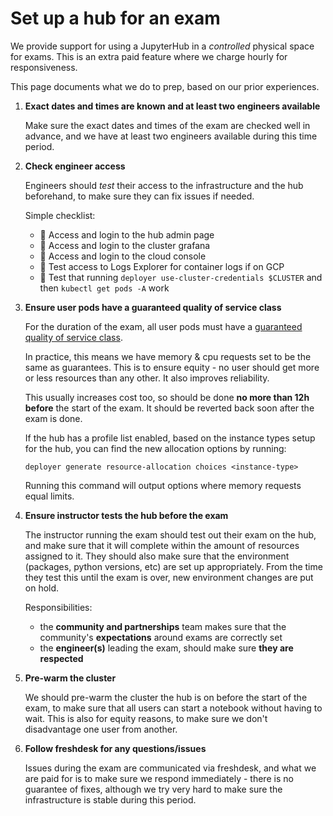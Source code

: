 # Set up a hub for an exam

We provide support for using a JupyterHub in a *controlled* physical
space for exams. This is an extra paid feature where we charge hourly
for responsiveness.

This page documents what we do to prep, based on our prior experiences.

1. **Exact dates and times are known and at least two engineers available**

   Make sure the exact dates and times of the exam are checked well in
   advance, and we have at least two engineers available during this time period.

2. **Check engineer access**

   Engineers should *test* their access to the infrastructure and the
   hub beforehand, to make sure they can fix issues if needed.

   Simple checklist:
      - 🔲 Access and login to the hub admin page
      - 🔲 Access and login to the cluster grafana
      - 🔲 Access and login to the cloud console
      - 🔲 Test access to Logs Explorer for container logs if on GCP
      - 🔲 Test that running `deployer use-cluster-credentials $CLUSTER` and then `kubectl get pods -A` work

3. **Ensure user pods have a guaranteed quality of service class**

   For the duration of the exam, all user pods must have a
   [guaranteed quality of service class](https://kubernetes.io/docs/tasks/configure-pod-container/quality-service-pod/).

   In practice, this means we have memory & cpu requests set to be the same
   as guarantees. This is to ensure equity - no user should get more or less
   resources than any other. It also improves reliability.

   This usually increases cost too, so should be done **no more than 12h before**
   the start of the exam. It should be reverted back soon after the exam
   is done.

   If the hub has a profile list enabled, based on the instance types setup for
   the hub, you can find the new allocation options by running:

   ```{bash}
   deployer generate resource-allocation choices <instance-type>
   ```

   Running this command will output options where memory requests equal limits.

4. **Ensure instructor tests the hub before the exam**

   The instructor running the exam should test out their exam on the hub,
   and make sure that it will complete within the amount of resources assigned
   to it. They should also make sure that the environment (packages, python
   versions, etc) are set up appropriately. From the time they test this until
   the exam is over, new environment changes are put on hold.

   Responsibilities:
      - the **community and partnerships** team makes sure that the community's
      **expectations** around exams are correctly set
      - the **engineer(s)** leading the exam, should make sure **they are respected**

5. **Pre-warm the cluster**

   We should pre-warm the cluster the hub is on before the start of the exam,
   to make sure that all users can start a notebook without having to wait. This
   is also for equity reasons, to make sure we don't disadvantage one user from
   another.

6. **Follow freshdesk for any questions/issues**

   Issues during the exam are communicated via freshdesk, and what we are paid
   for is to make sure we respond immediately - there is no guarantee of fixes,
   although we try very hard to make sure the infrastructure is stable during this
   period.
